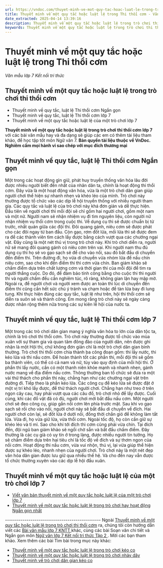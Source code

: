 ```yaml
---
url: https://vndoc.com/thuyet-minh-ve-mot-quy-tac-hoac-luat-le-trong-tro-choi-thi-thoi-com-292768
title: Thuyết minh về một quy tắc hoặc luật lệ trong Thi thổi cơm - Văn mẫu lớp 7 Kết nối tri thức - VnDoc.com
date_extracted: 2025-04-14 13:39:16
description: Thuyết minh về một quy tắc hoặc luật lệ trong trò chơi thi thổi cơm lớp 7 được biên soạn nhằm giúp các em HS đạt kết quả tốt trong quá trình làm bài tập và học tập môn Ngữ văn lớp 7.
keywords: Thuyết minh về một quy tắc hoặc luật lệ trong trò chơi thi thổi cơm,Thuyết minh về quy tắc luật lệ Thi thổi cơm lớp 7,Thuyết minh về quy tắc luật lệ Thi thổi cơm ngắn gọn,Thuyết minh về quy tắc luật lệ Thi thổi cơm,Thuyết minh về một quy tắc hoặc luật lệ trong Thi thổi cơm,Thuyết minh về một quy tắc hoặc luật lệ của một trò chơi,Thuyết minh về một quy tắc hoặc luật lệ của một trò chơi lớp 7
---
```


# Thuyết minh về một quy tắc hoặc luật lệ trong Thi thổi cơm
 _Văn mẫu lớp 7 Kết nối tri thức_
## **Thuyết minh về một quy tắc hoặc luật lệ trong trò chơi thi thổi cơm**
  * Thuyết minh về quy tắc, luật lệ Thi thổi cơm Ngắn gọn
  * Thuyết minh về quy tắc, luật lệ Thi thổi cơm lớp 7
  * Thuyết minh về một quy tắc hoặc luật lệ của một trò chơi lớp 7

**Thuyết minh về một quy tắc hoặc luật lệ trong trò chơi thi thổi cơm lớp 7** với các bài văn mẫu hay và đa dạng sẽ giúp các em có thêm tài liệu tham khảo, để học tập tốt môn Ngữ văn 7.
**Bản quyền tài liệu thuộc về VnDoc.  
Nghiêm cấm mọi hành vi sao chép với mục đích thương mại**
## **Thuyết minh về quy tắc, luật lệ Thi thổi cơm Ngắn gọn**
Một trong các hoạt động gìn giữ, phát huy truyền thống văn hóa lâu đời được nhiều người biết đến nhất của nhân dân ta, chính là hoạt động thi thổi cơm.
Đây vừa là một hoạt động văn hóa, vừa là một trò chơi dân gian giúp người chơi thể hiện sự nhanh nhẹn và khéo léo của mình. Trò chơi này thường được tổ chức vào các dịp lễ hội truyền thống với nhiều người tham gia. Các quy tắc và luật lệ của trò chơi này khá đơn giản và dễ thực hiện. Đầu tiên về người chơi thì mỗi đội sẽ chỉ gồm hai người chơi, gồm một nam và một nữ. Người nam sẽ nhận nhiệm vụ đi tìm nguyên liệu, còn người nữ nhận nhiệm vụ thổi cơm trong cuộc thi. Về dụng cụ thì sẽ được chuẩn bị từ trước, nhất quán giữa các đội thi. Đôi quang gánh, niêu cơm sẽ được phát cho các đôi ngay từ ban đầu. Còn gạo, rơm đốt lửa, mồi lửa thì sẽ được đem ra để các thành viên tìm cách lấy được bằng cách vượt qua các chướng ngại vật. Đây cũng là một nét thú vị trong trò chơi này. Khi trò chơi diễn ra, người nữ sẽ mang đôi quang gánh có niêu cơm trên vai. Khi người nam thu đủ dụng cụ thì họ sẽ vo gạo sạch sẽ để cho vào nồi, sau đó bắt đầu di chuyển đến điểm thi. Trên đường đi, họ vừa di chuyển vừa nhóm lửa để nấu chín niêu cơm, sao cho khi đến điểm thi thì cơm vừa chín. Ban giám khảo sẽ chấm điểm dựa trên chất lượng cơm và thời gian thi của mỗi đội để tìm ra người thắng cuộc. Do đó, để đảm bảo tính công bằng cho cuộc thi thì người thi và người chấm đều cần nghiêm túc, rõ ràng, không gian lận hay mập mờ. Ngoài ra, để người chơi và người xem được an toàn thì lúc di chuyển đến điểm thi cũng cần hết sức chú ý tránh va chạm hoặc để tàn lửa bay đi lung tung.
Khi thực hiện đúng các quy tắc, luật lệ như trên, hội thi thổi cơm sẽ diễn ra suôn sẻ và thành công. Em mong rằng trò chơi này sẽ ngày càng được nhân rộng thêm nữa trong các sự kiên lễ hội của nước ta.
## **Thuyết minh về quy tắc, luật lệ Thi thổi cơm lớp 7**
Một trong các trò chơi dân gian mang ý nghĩa văn hóa to lớn của dân tộc ta, chính là trò chơi thi thổi cơm. Trò chơi này thường được tổ chức vào mùa xuân với sự tham gia và quan tâm đông đảo của người dân, nên được ghi nhận là một Hội thi, chứ không đơn giản chỉ là một trò chơi dân gian bình thường.
Trò chơi thi thổi cơm chia thành ba công đoạn gồm: thi lấy nước, thi kéo lửa và thi nấu cơm. Để hoàn thành tốt các phần thi, mỗi đội thi sẽ gồm ba thành viên, có thể có cả nam và nữ, tùy vào quy định của mỗi hội thi. Ở phần thi lấy nước, cần có một thanh niên khỏe mạnh và nhanh nhẹn, gánh nước mang về địa điểm nấu cơm. Thông thường ban tổ chức sẽ đưa ra một vài thử thách cho phần thi này, chẳng hạn như các chướng ngại vật trên đường đi. Tiếp theo là phần kéo lửa. Các công cụ để kéo lửa sẽ được đặt ở một vị trí khó lấy được, để thử thách người chơi. Chẳng hạn như treo ở trên ngọn cây cau, hay phải vượt qua các câu đố, trò chơi nhỏ để lấy được. Cuối cùng, khi các đồ vật đã có đủ, người chơi mới bắt đầu nấu cơm. Một người chơi sẽ đeo công cụ, giúp gắn nồi cơm lên phía trước mặt. Sau khi vo gạo sạch sẽ rồi cho vào nồi, người chơi này sẽ bắt đầu di chuyển về đích. Hai người chơi còn lại, sẽ đốt lửa ở dưới nồi, đồng thời chắn gió để không làm tắt lửa. Vừa đi, họ vừa giữ lửa, vừa thổi cơm. Ngoài tốc độ, họ còn cần giữ sự khéo léo và tỉ mỉ. Sao cho khi tới đích thì cơm cũng phải vừa chín. Tại đích đến, đội ngũ ban giám khảo sẽ ngồi chờ sẵn và bắt đầu chấm điểm. Đây thường là các cụ già có uy tín ở trong làng, được nhiều người tin tưởng. Họ sẽ chấm điểm dựa trên hai tiêu chí là tốc độ về đích và sự thơm ngon của nồi cơm.
Hoạt động thi nấu cơm, vừa vui nhộn, thú vị, lại vừa giúp thể hiện được sự khéo léo, nhanh nhẹn của người chơi. Trò chơi này là một nét đẹp văn hóa dân gian được lưu giữ qua nhiều thế hệ. Và cho đến nay vẫn được tổ chức thường xuyên vào các dịp lễ hội đầu xuân.
## **Thuyết minh về một quy tắc hoặc luật lệ của một trò chơi lớp 7**
  * [Viết văn bản thuyết minh về một quy tắc hoặc luật lệ của một trò chơi lớp 7](<https://vndoc.com/thuyet-minh-ve-mot-quy-tac-hoac-luat-le-trong-tro-choi-lop-7-284175>)
  * [Thuyết minh về một quy tắc hoặc luật lệ trong trò chơi hay hoạt động Ngắn gọn nhất](<https://vndoc.com/viet-van-ban-thuyet-minh-ve-mot-quy-tac-hoac-luat-le-trong-tro-choi-hay-hoat-dong-ngan-gon-284163>)

\-------------------------------------------------
Ngoài [Thuyết minh về một quy tắc hoặc luật lệ trong trò chơi thi thổi cơm](<https://vndoc.com/thuyet-minh-ve-mot-quy-tac-hoac-luat-le-trong-tro-choi-thi-thoi-com-292768>) ra, chúng tôi còn hướng dẫn viết các [ Bài văn mẫu lớp 7 KNTT ](<https://vndoc.com/van-mau-lop-7kntt>) khác, cùng các bài Soạn văn chi tiết và Ngắn gọn môn [ Ngữ văn lớp 7 Kết nối tri thức Tập 2 ](<https://vndoc.com/ngu-van-7-kntt-tap2>) . Mời các bạn tham khảo.
Xem thêm các bài Tìm bài trong mục này khác:
  * [Thuyết minh về một quy tắc hoặc luật lệ trong trò chơi kéo co](</thuyet-minh-ve-mot-quy-tac-hoac-luat-le-trong-tro-choi-keo-co-292770>)
  * [Thuyết minh về một quy tắc hoặc luật lệ trong trò chơi nhảy dây](</thuyet-minh-ve-mot-quy-tac-hoac-luat-le-trong-tro-choi-nhay-day-292771>)
  * [Thuyết minh về trò chơi dân gian kéo co](</thuyet-minh-ve-tro-choi-dan-gian-keo-co-153859>)

